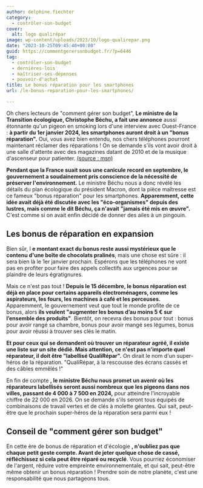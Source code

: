 ```yaml
---
author: delphine.fiechter
category:
  - contrôler-son-budget
cover:
  alt: logo qualirépar
image: wp-content/uploads/2023/10/logo-qualirepar.png
date: "2023-10-25T09:45:40+00:00"
guid: https://commentgerersonbudget.fr/?p=6446
tag:
  - contrôler-son-budget
  - dernières-lois
  - maîtriser-ses-dépenses
  - pouvoir-d'achat
title: Le bonus réparation pour les smartphones
url: /le-bonus-reparation-pour-les-smartphones/

---
```

Oh chers lecteurs de "comment gérer son budget", **Le ministre de la Transition écologique, Christophe Béchu, a fait une annonce** aussi étonnante qu'un pigeon en smoking lors d'une interview avec Ouest-France : **à partir du 1er janvier 2024, les smartphones auront droit à un "bonus réparation".** Oui, vous avez bien entendu, nos chers téléphones pourront maintenant réclamer des réparations ! On se demande s'ils vont avoir droit à une salle d'attente avec des magazines datant de 2010 et de la musique d'ascenseur pour patienter. [(source : msn)](https://www.msn.com/fr-fr/actualite/france/bonus-r%C3%A9paration-un-dispositif-%C3%A9largi-aux-smartphones-d%C3%A8s-le-1er-janvier-prochain/ar-AA1hvj9Z?ocid=hwminus&appid=hwbrowser&ctype=news "(source : msn)")

**Pendant que la France suait sous une canicule record en septembre, le gouvernement a soudainement pris conscience de la nécessité de préserver l'environnement.** Le ministre Béchu nous a donc révélé les détails du plan écologique du président Macron, dont la pièce maîtresse est ce fameux "bonus réparation" pour les smartphones. **Apparemment, cette idée avait déjà été discutée avec les "éco-organismes" depuis des lustres, mais comme le dit Béchu, ça n'avait "jamais été mis en œuvre".** C'est comme si on avait enfin décidé de donner des ailes à un pingouin.

## Les bonus de réparation en expansion

Bien sûr, l **e montant exact du bonus reste aussi mystérieux que le contenu d'une boîte de chocolats pralinés**, mais une chose est sûre : il sera bien là le 1er janvier prochain. Espérons que les téléphones ne vont pas en profiter pour faire des appels collectifs aux urgences pour se plaindre de leurs égratignures.

Mais ce n'est pas tout ! **Depuis le 15 décembre, le bonus réparation est déjà en place pour certains appareils électroménagers, comme les aspirateurs, les fours, les machines à café et les perceuses.** Apparemment, le gouvernement veut que tout le monde profite de ce bonus, alors **ils veulent "augmenter les bonus d’au moins 5 € sur l’ensemble des produits"**. Bientôt, on recevra des bonus pour tout : bonus pour avoir rangé sa chambre, bonus pour avoir mangé ses légumes, bonus pour avoir réussi à trouver ses clés le matin.

**Et pour ceux qui se demandent où trouver un réparateur agréé, il existe une liste sur un site dédié. Mais attention, ce n'est pas n'importe quel réparateur, il doit être "labellisé QualiRépar".** On dirait le nom d'un super-héros de la réparation. "QualiRépar, à la rescousse des écrans cassés et des câbles emmêlés !"

En fin de compte **, le ministre Béchu nous promet un avenir où les réparateurs labellisés seront aussi nombreux que les pigeons dans nos villes, passant de 4 000 à 7 500 en 2024,** pour atteindre l'incroyable chiffre de 22 000 en 2026. On se demande s'ils seront tous équipés de combinaisons de travail vertes et de clés à molette géantes. Qui sait, peut-être que le prochain super-héros de la réparation sera parmi eux !

## Conseil de "comment gérer son budget"

En cette ère de bonus de réparation et d'écologie **, n'oubliez pas que chaque petit geste compte. Avant de jeter quelque chose de cassé, réfléchissez si cela peut être réparé ou recyclé**. Vous pourriez économiser de l'argent, réduire votre empreinte environnementale, et qui sait, peut-être même obtenir un bonus réparation ! Prendre soin de notre planète, c'est une responsabilité que nous partageons tous.
